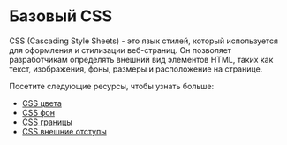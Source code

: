 # Базовый CSS

CSS (Cascading Style Sheets) - это язык стилей, который используется для оформления и стилизации веб-страниц. Он позволяет разработчикам определять внешний вид элементов HTML, таких как текст, изображения, фоны, размеры и расположение на странице.

Посетите следующие ресурсы, чтобы узнать больше:

- [CSS цвета](2.1%20CSS%20Colors/README.md)
- [CSS фон](2.2%20CSS%20Backgrounds/README.md)
- [CSS границы](2.3%20CSS%20Borders/README.md)
- [CSS внешние отступы](2.4%20CSS%20Margins/README.md)